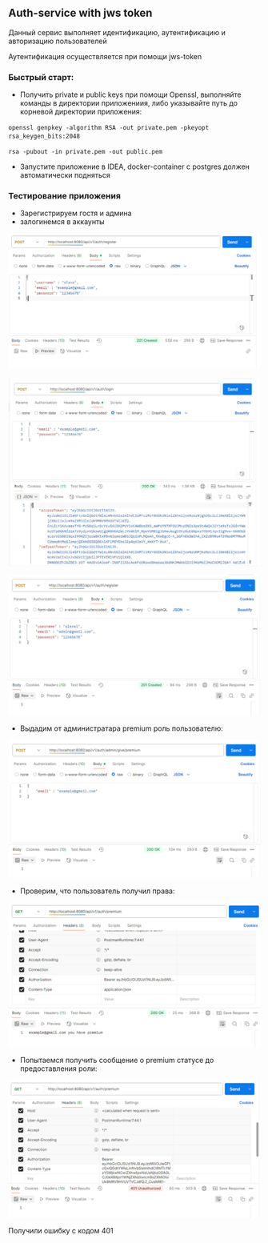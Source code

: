 ## Auth-service with jws token

Данный сервис выполняет идентификацию,
аутентификацию и авторизацию пользователей

Аутентификация осуществляется при помощи
jws-token

### Быстрый старт:

- Получить private и public keys при помощи
Openssl, выполняйте команды в директории приложениия,
либо указывайте путь до корневой директории приложения:

``openssl genpkey -algorithm RSA -out private.pem -pkeyopt rsa_keygen_bits:2048``

``rsa -pubout -in private.pem -out public.pem``

- Запустите приложение в IDEA,
docker-container с postgres
должен автоматически подняться

### Тестирование приложения

- Зарегистрируем гостя и админа
- залогинемся в аккаунты

![Postman](img/img.png)

![Postman](img/img_1.png)

![Postman](img/img_2.png)

- Выдадим от администратара premium роль
пользователю:

![Postman](img/img_3.png)

- Проверим, что пользователь получил права:

![Postman](img/img_4.png)

- Попытаемся получить сообщение
о premium статусе до предоставления
роли:

![Postman](img/img_5.png)

Получили ошибку с кодом 401